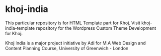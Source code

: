 # khoj-india

This particular repository is for HTML Template part for Khoj. Visit khoj-india-template repository for the Wordpress Custom Theme Development for Khoj.

Khoj India is a major project initiative by Adi for M.A Web Design and Content Planning Course, University of Greenwich - London
